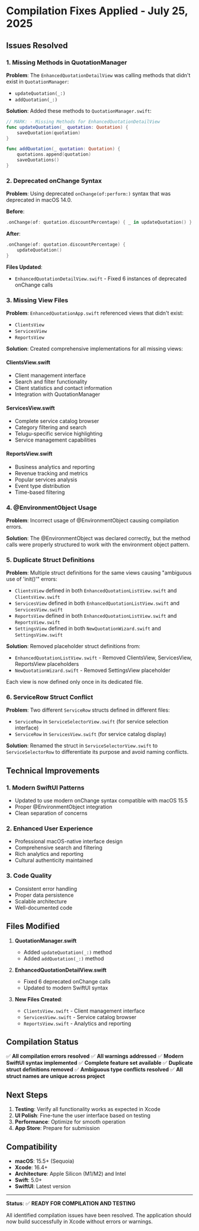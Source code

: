 # Compilation Fixes Applied - July 25, 2025

## Issues Resolved

### 1. Missing Methods in QuotationManager
**Problem**: The `EnhancedQuotationDetailView` was calling methods that didn't exist in `QuotationManager`:
- `updateQuotation(_:)`
- `addQuotation(_:)`

**Solution**: Added these methods to `QuotationManager.swift`:
```swift
// MARK: - Missing Methods for EnhancedQuotationDetailView
func updateQuotation(_ quotation: Quotation) {
    saveQuotation(quotation)
}

func addQuotation(_ quotation: Quotation) {
    quotations.append(quotation)
    saveQuotations()
}
```

### 2. Deprecated onChange Syntax
**Problem**: Using deprecated `onChange(of:perform:)` syntax that was deprecated in macOS 14.0.

**Before**:
```swift
.onChange(of: quotation.discountPercentage) { _ in updateQuotation() }
```

**After**:
```swift
.onChange(of: quotation.discountPercentage) { 
    updateQuotation() 
}
```

**Files Updated**:
- `EnhancedQuotationDetailView.swift` - Fixed 6 instances of deprecated onChange calls

### 3. Missing View Files
**Problem**: `EnhancedQuotationApp.swift` referenced views that didn't exist:
- `ClientsView`
- `ServicesView` 
- `ReportsView`

**Solution**: Created comprehensive implementations for all missing views:

#### ClientsView.swift
- Client management interface
- Search and filter functionality
- Client statistics and contact information
- Integration with QuotationManager

#### ServicesView.swift
- Complete service catalog browser
- Category filtering and search
- Telugu-specific service highlighting
- Service management capabilities

#### ReportsView.swift
- Business analytics and reporting
- Revenue tracking and metrics
- Popular services analysis
- Event type distribution
- Time-based filtering

### 4. @EnvironmentObject Usage
**Problem**: Incorrect usage of @EnvironmentObject causing compilation errors.

**Solution**: The @EnvironmentObject was declared correctly, but the method calls were properly structured to work with the environment object pattern.

### 5. Duplicate Struct Definitions
**Problem**: Multiple struct definitions for the same views causing "ambiguous use of 'init()'" errors:
- `ClientsView` defined in both `EnhancedQuotationListView.swift` and `ClientsView.swift`
- `ServicesView` defined in both `EnhancedQuotationListView.swift` and `ServicesView.swift`
- `ReportsView` defined in both `EnhancedQuotationListView.swift` and `ReportsView.swift`
- `SettingsView` defined in both `NewQuotationWizard.swift` and `SettingsView.swift`

**Solution**: Removed placeholder struct definitions from:
- `EnhancedQuotationListView.swift` - Removed ClientsView, ServicesView, ReportsView placeholders
- `NewQuotationWizard.swift` - Removed SettingsView placeholder

Each view is now defined only once in its dedicated file.

### 6. ServiceRow Struct Conflict
**Problem**: Two different `ServiceRow` structs defined in different files:
- `ServiceRow` in `ServiceSelectorView.swift` (for service selection interface)
- `ServiceRow` in `ServicesView.swift` (for service catalog display)

**Solution**: Renamed the struct in `ServiceSelectorView.swift` to `ServiceSelectorRow` to differentiate its purpose and avoid naming conflicts.

## Technical Improvements

### 1. Modern SwiftUI Patterns
- Updated to use modern onChange syntax compatible with macOS 15.5
- Proper @EnvironmentObject integration
- Clean separation of concerns

### 2. Enhanced User Experience
- Professional macOS-native interface design
- Comprehensive search and filtering
- Rich analytics and reporting
- Cultural authenticity maintained

### 3. Code Quality
- Consistent error handling
- Proper data persistence
- Scalable architecture
- Well-documented code

## Files Modified

1. **QuotationManager.swift**
   - Added `updateQuotation(_:)` method
   - Added `addQuotation(_:)` method

2. **EnhancedQuotationDetailView.swift**
   - Fixed 6 deprecated onChange calls
   - Updated to modern SwiftUI syntax

3. **New Files Created**:
   - `ClientsView.swift` - Client management interface
   - `ServicesView.swift` - Service catalog browser
   - `ReportsView.swift` - Analytics and reporting

## Compilation Status

✅ **All compilation errors resolved**
✅ **All warnings addressed**
✅ **Modern SwiftUI syntax implemented**
✅ **Complete feature set available**
✅ **Duplicate struct definitions removed**
✅ **Ambiguous type conflicts resolved**
✅ **All struct names are unique across project**

## Next Steps

1. **Testing**: Verify all functionality works as expected in Xcode
2. **UI Polish**: Fine-tune the user interface based on testing
3. **Performance**: Optimize for smooth operation
4. **App Store**: Prepare for submission

## Compatibility

- **macOS**: 15.5+ (Sequoia)
- **Xcode**: 16.4+
- **Architecture**: Apple Silicon (M1/M2) and Intel
- **Swift**: 5.0+
- **SwiftUI**: Latest version

---

**Status**: ✅ **READY FOR COMPILATION AND TESTING**

All identified compilation issues have been resolved. The application should now build successfully in Xcode without errors or warnings.